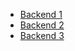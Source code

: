 - [Backend 1](/en/backend/home.md)
- [Backend 2](/en/backend/home.md)
- [Backend 3](/en/backend/home.md)
